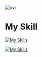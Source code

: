 <!--
**radian462/radian462** is a ✨ _special_ ✨ repository because its `README.md` (this file) appears on your GitHub profile.

Here are some ideas to get you started:

- 🔭 I’m currently working on ...
- 🌱 I’m currently learning ...
- 👯 I’m looking to collaborate on ...
- 🤔 I’m looking for help with ...
- 💬 Ask me about ...
- 📫 How to reach me: ...
- 😄 Pronouns: ...
- ⚡ Fun fact: ...
-->

<img src="https://github-readme-stats.vercel.app/api/top-langs?username=radian462&show_icons=true&locale=en&layout=compact&theme=chartreuse-dark" alt="ovi" /></p>

# My Skill
[![My Skills](https://skillicons.dev/icons?i=python,go,html,bootstrap,discord)](https://skillicons.dev)

[![My Skills](https://skillicons.dev/icons?i=git,github,gitlab,docker,redis,vscode)](https://skillicons.dev)

